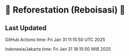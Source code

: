 
# 🌳 Reforestation (Reboisasi) 🌲

## Last Updated

GitHub Actions time: Fri Jan 31 11:15:50 UTC 2025

Indonesia/Jakarta time: Fri Jan 31 18:15:50 WIB 2025
